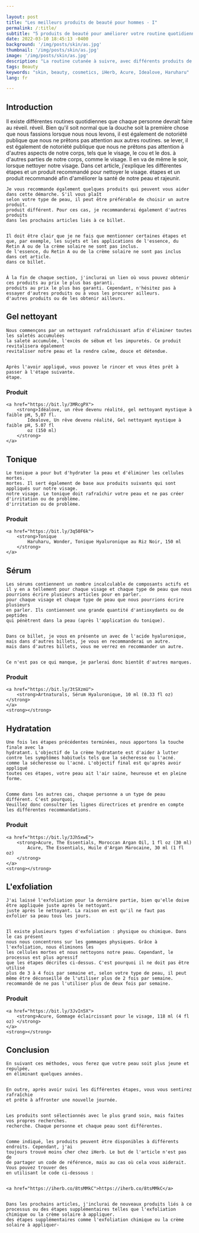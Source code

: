 ```yaml
---

layout: post
title: "Les meilleurs produits de beauté pour hommes - I"
permalink: /:title/
subtitle: "5 produits de beauté pour améliorer votre routine quotidienne"
date: 2022-03-10 18:45:13 -0400
background: '/img/posts/skin/as.jpg'
thumbnail: '/img/posts/skin/as.jpg'
image: '/img/posts/skin/as.jpg'
description: "La routine cutanée à suivre, avec différents produits de iHerb, tels que Acure, Idealove ou Haruharu."
tags: Beauty
keywords: "skin, beauty, cosmetics, iHerb, Acure, Idealove, Haruharu"
lang: fr

---
```




<h2>
    Introduction
</h2>
<div class="text-article">
    Il existe différentes routines quotidiennes que chaque personne devrait faire au réveil.
    réveil. Bien qu'il soit normal que la douche soit la première chose que nous fassions lorsque nous nous levons, il est également de notoriété publique que nous ne prêtons pas attention aux autres routines.
    se lever, il est également de notoriété publique que nous ne prêtons pas attention à d'autres aspects de notre corps, tels que le visage, le cou et le dos.
    à d'autres parties de notre corps, comme le visage. Il en va de même le soir, lorsque
    nettoyer notre visage. Dans cet article, j'explique les différentes étapes et un produit recommandé pour nettoyer le visage.
    étapes et un produit recommandé afin d'améliorer la santé de notre peau et
    rajeunir.

    Je vous recommande également quelques produits qui peuvent vous aider dans cette démarche. S'il vous plaît
    selon votre type de peau, il peut être préférable de choisir un autre produit.
    produit différent. Pour ces cas, je recommanderai également d'autres produits
    dans les prochains articles liés à ce billet.


    Il doit être clair que je ne fais que mentionner certaines étapes et que, par exemple, les sujets et les applications de l'essence, du Retin A ou de la crème solaire ne sont pas inclus.
    de l'essence, du Retin A ou de la crème solaire ne sont pas inclus dans cet article.
    dans ce billet.


    À la fin de chaque section, j'inclurai un lien où vous pouvez obtenir ces produits au prix le plus bas garanti.
    produits au prix le plus bas garanti. Cependant, n'hésitez pas à essayer d'autres produits ou à vous les procurer ailleurs.
    d'autres produits ou de les obtenir ailleurs.

<h2 class="section-heading">
    Gel nettoyant
</h2>

    Nous commençons par un nettoyant rafraîchissant afin d'éliminer toutes les saletés accumulées
    la saleté accumulée, l'excès de sébum et les impuretés. Ce produit revitalisera également
    revitaliser notre peau et la rendre calme, douce et détendue.


    Après l'avoir appliqué, vous pouvez le rincer et vous êtes prêt à passer à l'étape suivante.
    étape.

<h3>
    Produit
</h3>

    <a href="https://bit.ly/3MRcgPX">
        <strong>Idéalove, un rêve devenu réalité, gel nettoyant mystique à faible pH, 5,07 fl.
            Idealove, Un rêve devenu réalité, Gel nettoyant mystique à faible pH, 5.07 fl
            oz (150 ml)
        </strong>
    </a>

<h2 class="section-heading">
    Tonique
</h2>

    Le tonique a pour but d'hydrater la peau et d'éliminer les cellules mortes.
    mortes. Il sert également de base aux produits suivants qui sont appliqués sur notre visage.
    notre visage. Le tonique doit rafraîchir votre peau et ne pas créer d'irritation ou de problème.
    d'irritation ou de problème.

<h3>
    Produit
</h3>

    <a href="https://bit.ly/3q50F6k">
        <strong>Tonique
            Haruharu, Wonder, Tonique Hyaluronique au Riz Noir, 150 ml
        </strong>
    </a>

<h2 class="section-heading">
    Sérum
</h2>

    Les sérums contiennent un nombre incalculable de composants actifs et il y en a tellement pour chaque visage et chaque type de peau que nous pourrions écrire plusieurs articles pour en parler.
    pour chaque visage et chaque type de peau que nous pourrions écrire plusieurs
    en parler. Ils contiennent une grande quantité d'antioxydants ou de peptides
    qui pénètrent dans la peau (après l'application du tonique).


    Dans ce billet, je vous en présente un avec de l'acide hyaluronique, mais dans d'autres billets, je vous en recommanderai un autre.
    mais dans d'autres billets, vous me verrez en recommander un autre.


    Ce n'est pas ce qui manque, je parlerai donc bientôt d'autres marques.

<h3>
    Produit
</h3>

    <a href="https://bit.ly/3tSXzmU">
        <strong>Artnaturals, Sérum Hyaluronique, 10 ml (0.33 fl oz)</strong>
    </a>
    <strong></strong>

<h2 class="section-heading">
    Hydratation
</h2>

    Une fois les étapes précédentes terminées, nous apportons la touche finale avec la
    hydratant. L'objectif de la crème hydratante est d'aider à lutter contre les symptômes habituels tels que la sécheresse ou l'acné.
    comme la sécheresse ou l'acné. L'objectif final est qu'après avoir appliqué
    toutes ces étapes, votre peau ait l'air saine, heureuse et en pleine forme.


    Comme dans les autres cas, chaque personne a un type de peau différent. C'est pourquoi,
    Veuillez donc consulter les lignes directrices et prendre en compte les différentes recommandations.

<h3>
    Produit
</h3>

    <a href="https://bit.ly/3Jh5xwE">
        <strong>Acure, The Essentials, Moroccan Argan Oil, 1 fl oz (30 ml)
            Acure, The Essentials, Huile d'Argan Marocaine, 30 ml (1 fl oz)
        </strong>
    </a>
    <strong></strong>

<h2 class="section-heading">
    L'exfoliation
</h2>

    J'ai laissé l'exfoliation pour la dernière partie, bien qu'elle doive être appliquée juste après le nettoyant.
    juste après le nettoyant. La raison en est qu'il ne faut pas
    exfolier sa peau tous les jours.


    Il existe plusieurs types d'exfoliation : physique ou chimique. Dans le cas présent
    nous nous concentrons sur les gommages physiques. Grâce à l'exfoliation, nous éliminons les
    les cellules mortes et nous nettoyons notre peau. Cependant, le processus est plus agressif
    que les étapes décrites ci-dessus. C'est pourquoi il ne doit pas être utilisé
    plus de 3 à 4 fois par semaine et, selon votre type de peau, il peut même être déconseillé de l'utiliser plus de 2 fois par semaine.
    recommandé de ne pas l'utiliser plus de deux fois par semaine.

<h3>
    Produit
</h3>

    <a href="https://bit.ly/3JvIn5X">
        <strong>Acure, Gommage éclaircissant pour le visage, 118 ml (4 fl oz) </strong>
    </a>
    <strong></strong>

<h2 class="section-heading">
    Conclusion
</h2>

    En suivant ces méthodes, vous ferez que votre peau soit plus jeune et repulpée,
    en éliminant quelques années.


    En outre, après avoir suivi les différentes étapes, vous vous sentirez rafraîchie
    et prête à affronter une nouvelle journée.


    Les produits sont sélectionnés avec le plus grand soin, mais faites vos propres recherches.
    recherche. Chaque personne et chaque peau sont différentes.


    Comme indiqué, les produits peuvent être disponibles à différents endroits. Cependant, j'ai
    toujours trouvé moins cher chez iHerb. Le but de l'article n'est pas de
    de partager un code de référence, mais au cas où cela vous aiderait. Vous pouvez trouver des
    en utilisant le code ci-dessous :


    <a href="https://iherb.co/8tsMMkC">https://iherb.co/8tsMMkC</a>


    Dans les prochains articles, j'inclurai de nouveaux produits liés à ce processus ou des étapes supplémentaires telles que l'exfoliation chimique ou la crème solaire à appliquer.
    des étapes supplémentaires comme l'exfoliation chimique ou la crème solaire à appliquer-
</div>
